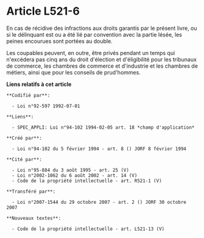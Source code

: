 # Article L521-6

En cas de récidive des infractions aux droits garantis par le présent livre, ou si le délinquant est ou a été lié par
convention avec la partie lésée, les peines encourues sont portées au double.

Les coupables peuvent, en outre, être privés pendant un temps qui n'excédera pas cinq ans du droit d'élection et
d'éligibilité pour les tribunaux de commerce, les chambres de commerce et d'industrie et les chambres de métiers, ainsi que
pour les conseils de prud'hommes.

**Liens relatifs à cet article**

	**Codifié par**:

	  - Loi n°92-597 1992-07-01

	**Liens**:

	  - SPEC_APPLI: Loi n°94-102 1994-02-05 art. 18 *champ d'application*

	**Créé par**:

	  - Loi n°94-102 du 5 février 1994 - art. 8 () JORF 8 février 1994

	**Cité par**:

	  - Loi n°95-884 du 3 août 1995 - art. 25 (V)
	  - Loi n°2002-1062 du 6 août 2002 - art. 14 (V)
	  - Code de la propriété intellectuelle - art. R521-1 (V)

	**Transféré par**:

	  - Loi n°2007-1544 du 29 octobre 2007 - art. 2 () JORF 30 octobre 2007

	**Nouveaux textes**:

	  - Code de la propriété intellectuelle - art. L521-13 (V)

